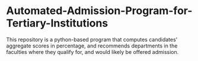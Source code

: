 # Automated-Admission-Program-for-Tertiary-Institutions
This repository is a python-based program that computes candidates' aggregate scores in percentage, and recommends departments in the faculties where they qualify for, and would likely be offered admission.
